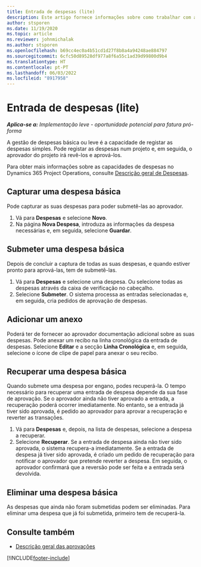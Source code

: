 ```yaml
---
title: Entrada de despesas (lite)
description: Este artigo fornece informações sobre como trabalhar com a entrada de despesas numa implementação lite.
author: stsporen
ms.date: 11/19/2020
ms.topic: article
ms.reviewer: johnmichalak
ms.author: stsporen
ms.openlocfilehash: b69cc4ec0a4b51cd1d27f8b8a4a94248ae884797
ms.sourcegitcommit: 6cfc50d89528df977a8f6a55c1ad39d99800d9b4
ms.translationtype: HT
ms.contentlocale: pt-PT
ms.lasthandoff: 06/03/2022
ms.locfileid: "8917958"
---
```

# <a name="expense-entry-lite"></a>Entrada de despesas (lite)

_**Aplica-se a:** Implementação leve - oportunidade potencial para fatura pró-forma_

A gestão de despesas básica ou leve é a capacidade de registar as despesas simples. Pode registar as despesas num projeto e, em seguida, o aprovador do projeto irá revê-los e aprová-los.

Para obter mais informações sobre as capacidades de despesas no Dynamics 365 Project Operations, consulte [Descrição geral de Despesas](expense-overview.md).

## <a name="capture-a-basic-expense"></a>Capturar uma despesa básica

Pode capturar as suas despesas para poder submetê-las ao aprovador.

1. Vá para **Despesas** e selecione **Novo**.
2. Na página **Nova Despesa**, introduza as informações da despesa necessárias e, em seguida, selecione **Guardar**.

## <a name="submit-a-basic-expense"></a>Submeter uma despesa básica

Depois de concluir a captura de todas as suas despesas, e quando estiver pronto para aprová-las, tem de submetê-las.

1. Vá para **Despesas** e selecione uma despesa. Ou selecione todas as despesas através da caixa de verificação no cabeçalho.
2. Selecione **Submeter**. O sistema processa as entradas selecionadas e, em seguida, cria pedidos de aprovação de despesas.

## <a name="add-an-attachment"></a>Adicionar um anexo

Poderá ter de fornecer ao aprovador documentação adicional sobre as suas despesas. Pode anexar um recibo na linha cronológica da entrada de despesas. Selecione **Editar** e a secção **Linha Cronológica** e, em seguida, selecione o ícone de clipe de papel para anexar o seu recibo.

## <a name="recall-a-basic-expense"></a>Recuperar uma despesa básica

Quando submete uma despesa por engano, podes recuperá-la. O tempo necessário para recuperar uma entrada de despesa depende da sua fase de aprovação.  Se o aprovador ainda não tiver aprovado a entrada, a recuperação poderá ocorrer imediatamente. No entanto, se a entrada já tiver sido aprovada, é pedido ao aprovador para aprovar a recuperação e reverter as transações.

1. Vá para **Despesas** e, depois, na lista de despesas, selecione a despesa a recuperar.
2. Selecione **Recuperar**. Se a entrada de despesa ainda não tiver sido aprovada, o sistema recupera-a imediatamente. Se a entrada de despesa já tiver sido aprovada, é criado um pedido de recuperação para notificar o aprovador que pretende reverter a despesa. Em seguida, o aprovador confirmará que a reversão pode ser feita e a entrada será devolvida.

## <a name="delete-a-basic-expense"></a>Eliminar uma despesa básica

As despesas que ainda não foram submetidas podem ser eliminadas. Para eliminar uma despesa que já foi submetida, primeiro tem de recuperá-la.

## <a name="see-also"></a>Consulte também

- [Descrição geral das aprovações](../approvals/approvals-overview.md)


[!INCLUDE[footer-include](../includes/footer-banner.md)]